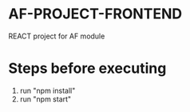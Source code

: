 # AF-PROJECT-FRONTEND
REACT project for AF module

# Steps before executing
1. run "npm install"
2. run "npm start"
